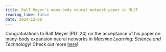 ```yaml
---
title: Ralf Meyer's many-body neural network paper in MLST
reading_time: false
date: 2024-12-08
---
```

Congratulations to Ralf Meyer (PD '24) on the acceptance of his paper on many-body expansion neural networks in *Machine Learning: Science and Technology*! Check out more [here](/publication/meyer-manybody-2025/)!

<!--more-->
